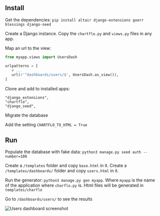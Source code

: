 ## Install

Get the dependencies: `pip install altair django-extensions goerr blessings django-seed`

Create a Django instance. Copy the `chartflo.py` and `views.py` files in any app.

Map an url to the view:

   ```python
   from myapp.views import UsersDash
   
   urlpatterns = [
      # ...
      url(r'^dashboards/users/$', UsersDash.as_view()),
   ]
   ```
   
Clone and add to installed apps:

   ```
   "django_extensions",
   "chartflo",
   "django_seed",
   ```

Migrate the database

Add the setting `CHARTFLO_TO_HTML = True`

## Run

Populate the database with fake data: `python3 manage.py seed auth --number=100`

Create a `/templates` folder and copy `base.html` in it. Create a `/templates/dashboards/` folder and
copy `users.html` in it.

Run the generator: `python3 manage.py gen myapp`. Where `myapp` is the name of the application where `charflo.py` is.
Html files will be generated in `templates/charflo`

Go to `/dashboards/users/` to see the results

![Users dashboard screenshot](https://raw.github.com/synw/django-chartflo/master/docs/img/users_dash.png)

